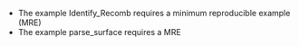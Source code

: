 * The example Identify_Recomb requires a minimum reproducible example (MRE)
* The example parse_surface requires a MRE